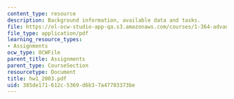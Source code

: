 ```yaml
---
content_type: resource
description: Background information, available data and tasks.
file: https://ol-ocw-studio-app-qa.s3.amazonaws.com/courses/1-364-advanced-geotechnical-engineering-fall-2003/385de171612c5369d6b37a47703373be_hw1_2003.pdf
file_type: application/pdf
learning_resource_types:
- Assignments
ocw_type: OCWFile
parent_title: Assignments
parent_type: CourseSection
resourcetype: Document
title: hw1_2003.pdf
uid: 385de171-612c-5369-d6b3-7a47703373be
---
```

